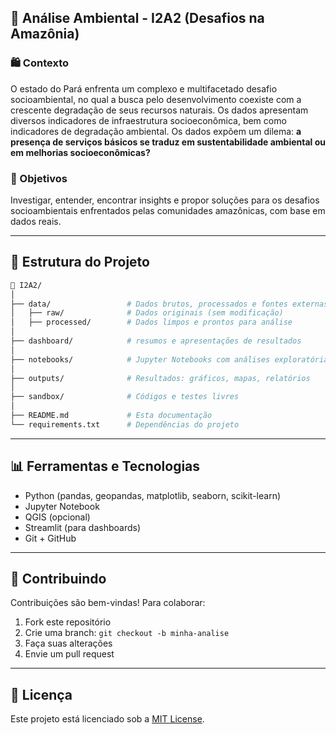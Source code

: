 ## 🌿 Análise Ambiental - I2A2 (Desafios na Amazônia)

### 🛍️ Contexto

O estado do Pará enfrenta um complexo e multifacetado desafio socioambiental, no qual a busca pelo desenvolvimento coexiste com a crescente degradação de seus recursos naturais. Os dados apresentam diversos indicadores de infraestrutura socioeconômica, bem como indicadores de degradação ambiental. Os dados expõem um dilema: **a presença de serviços básicos se traduz em sustentabilidade ambiental ou em melhorias socioeconômicas?**

### 🌟 Objetivos

Investigar, entender, encontrar insights e propor soluções para os desafios socioambientais enfrentados pelas comunidades amazônicas, com base em dados reais.

---

## 📁 Estrutura do Projeto

```bash
📆 I2A2/
│
├── data/                 # Dados brutos, processados e fontes externas
│   ├── raw/              # Dados originais (sem modificação)
│   ├── processed/        # Dados limpos e prontos para análise
│
├── dashboard/            # resumos e apresentações de resultados
│
├── notebooks/            # Jupyter Notebooks com análises exploratórias e visuais
│
├── outputs/              # Resultados: gráficos, mapas, relatórios
│
├── sandbox/              # Códigos e testes livres
│
├── README.md             # Esta documentação
└── requirements.txt      # Dependências do projeto
```
---

## 📊 Ferramentas e Tecnologias

* Python (pandas, geopandas, matplotlib, seaborn, scikit-learn)
* Jupyter Notebook
* QGIS (opcional)
* Streamlit (para dashboards)
* Git + GitHub


---

## 🤝 Contribuindo

Contribuições são bem-vindas! Para colaborar:

1. Fork este repositório
2. Crie uma branch: `git checkout -b minha-analise`
3. Faça suas alterações
4. Envie um pull request

---

## 📝 Licença

Este projeto está licenciado sob a [MIT License](LICENSE).

